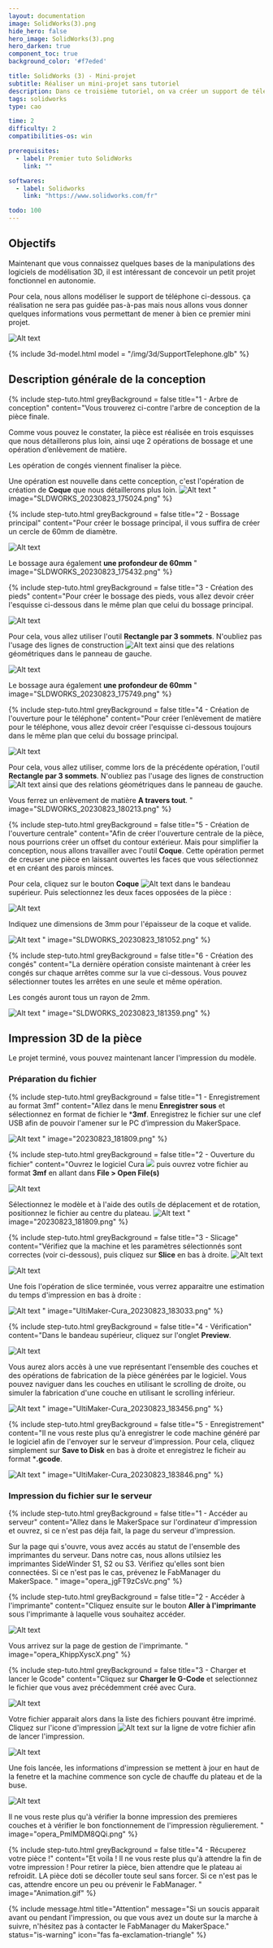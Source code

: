 ```yaml
---
layout: documentation
image: SolidWorks(3).png
hide_hero: false
hero_image: SolidWorks(3).png
hero_darken: true
component_toc: true
background_color: '#f7eded'

title: SolidWorks (3) - Mini-projet
subtitle: Réaliser un mini-projet sans tutoriel
description: Dans ce troisième tutoriel, on va créer un support de téléphone simple afin de pouvoir ensuite l'imprimer en 3D.
tags: solidworks
type: cao

time: 2
difficulty: 2
compatibilities-os: win

prerequisites:
  - label: Premier tuto SolidWorks
    link: ""

softwares: 
  - label: Solidworks
    link: "https://www.solidworks.com/fr"

todo: 100
---
```


## Objectifs

Maintenant que vous connaissez quelques bases de la manipulations des logiciels de modélisation 3D, il est intéressant de concevoir un petit projet fonctionnel en autonomie. 

Pour cela, nous allons modéliser le support de téléphone ci-dessous. ça réalisation ne sera pas guidée pas-à-pas mais nous allons vous donner quelques informations vous permettant de mener à bien ce premier mini projet.

![Alt text](SLDWORKS_20230823_174336.png)

{% include 3d-model.html model = "/img/3d/SupportTelephone.glb" %}

## Description générale de la conception

{% include step-tuto.html 
greyBackground = false
title="1 - Arbre de conception"
content="Vous trouverez ci-contre l'arbre de conception de la pièce finale. 

Comme vous pouvez le constater, la pièce est réalisée en trois esquisses que nous détaillerons plus loin, ainsi uqe 2 opérations de bossage et une opération d’enlèvement de matière.

Les opération de congés viennent finaliser la pièce. 

Une opération est nouvelle dans cette conception, c'est l'opération de création de **Coque** que nous détaillerons plus loin. ![Alt text](SLDWORKS_20230823_175259.png)
" 
image="SLDWORKS_20230823_175024.png" %}

{% include step-tuto.html 
greyBackground = false
title="2 - Bossage principal"
content="Pour créer le bossage principal, il vous suffira de créer un cercle de 60mm de diamètre.

![Alt text](SLDWORKS_20230823_175557.png)

Le bossage aura également **une profondeur de 60mm**
" 
image="SLDWORKS_20230823_175432.png" %}

{% include step-tuto.html 
greyBackground = false
title="3 - Création des pieds"
content="Pour créer le bossage des pieds, vous allez devoir créer l'esquisse ci-dessous dans le même plan que celui du bossage principal.

![Alt text](SLDWORKS_20230823_175827.png)

Pour cela, vous allez utiliser l'outil **Rectangle par 3 sommets**. N'oubliez pas l'usage des lignes de construction ![Alt text](20230823_180030.png) ainsi que des relations géométriques dans le panneau de gauche.

![Alt text](20230823_175852.png)

Le bossage aura également **une profondeur de 60mm**
" 
image="SLDWORKS_20230823_175749.png" %}

{% include step-tuto.html 
greyBackground = false
title="4 - Création de l'ouverture pour le téléphone"
content="Pour créer l’enlèvement de matière pour le téléphone, vous allez devoir créer l'esquisse ci-dessous toujours dans le même plan que celui du bossage principal.

![Alt text](SLDWORKS_20230823_180331.png)

Pour cela, vous allez utiliser, comme lors de la précédente opération, l'outil **Rectangle par 3 sommets**. N'oubliez pas l'usage des lignes de construction ![Alt text](20230823_180030.png) ainsi que des relations géométriques dans le panneau de gauche.

Vous ferrez un enlèvement de matière **A travers tout**.
" 
image="SLDWORKS_20230823_180213.png" %}

{% include step-tuto.html 
greyBackground = false
title="5 - Création de l'ouverture centrale"
content="Afin de créer l'ouverture centrale de la pièce, nous pourrions créer un offset du contour extérieur. Mais pour simplifier la conception, nous allons travailler avec l'outil **Coque**. Cette opération permet de creuser une pièce en laissant ouvertes les faces que vous sélectionnez et en créant des parois minces.

Pour cela, cliquez sur le bouton **Coque** ![Alt text](SLDWORKS_20230823_180819.png) dans le bandeau supérieur. Puis selectionnez les deux faces opposées de la pièce :

![Alt text](SLDWORKS_20230823_180854.png)

Indiquez une dimensions de 3mm pour l'épaisseur de la coque et valide. 

![Alt text](SLDWORKS_20230823_181021.png)
" 
image="SLDWORKS_20230823_181052.png" %}

{% include step-tuto.html 
greyBackground = false
title="6 - Création des congés"
content="La dernière opération consiste maintenant à créer les congés sur chaque arrêtes comme sur la vue ci-dessous. Vous pouvez sélectionner toutes les arrêtes en une seule et même opération. 

Les congés auront tous un rayon de 2mm.

![Alt text](SLDWORKS_20230823_181342.png)
" 
image="SLDWORKS_20230823_181359.png" %}

## Impression 3D de la pièce

Le projet terminé, vous pouvez maintenant lancer l'impression du modèle.

### Préparation du fichier

{% include step-tuto.html 
greyBackground = false
title="1 - Enregistrement au format 3mf"
content="Allez dans le menu **Enregistrer sous** et sélectionnez en format de fichier le ***3mf**. Enregistrez le fichier sur une clef USB afin de pouvoir l'amener sur le PC d’impression du MakerSpace.

![Alt text](SLDWORKS_20230823_181622.png)
"
image="20230823_181809.png" %}

{% include step-tuto.html 
greyBackground = false
title="2 - Ouverture du fichier"
content="Ouvrez le logiciel Cura ![](20230823_182215.png) puis ouvrez votre fichier au format **3mf** en allant dans **File > Open File(s)**

![Alt text](UltiMaker-Cura_20230823_182245.png)

Sélectionnez le modèle et à l'aide des outils de déplacement et de rotation, positionnez le fichier au centre du plateau.
![Alt text](UltiMaker-Cura_20230823_182606.gif)
"
image="20230823_181809.png" %}

{% include step-tuto.html 
greyBackground = false
title="3 - Slicage"
content="Vérifiez que la machine et les paramètres sélectionnés sont correctes (voir ci-dessous), puis cliquez sur **Slice** en bas à droite. ![Alt text](UltiMaker-Cura_20230823_182901.png)

![Alt text](UltiMaker-Cura_20230823_182712.png)

Une fois l'opération de slice terminée, vous verrez apparaitre une estimation du temps d'impression en bas à droite :

![Alt text](UltiMaker-Cura_20230823_182943.png)
"
image="UltiMaker-Cura_20230823_183033.png" %}

{% include step-tuto.html 
greyBackground = false
title="4 - Vérification"
content="Dans le bandeau supérieur, cliquez sur l'onglet **Preview**. 

![Alt text](UltiMaker-Cura_20230823_183117.png)

Vous aurez alors accès à une vue représentant l'ensemble des couches et des opérations de fabrication de la pièce générées par le logiciel. Vous pouvez naviguer dans les couches en utilisant le scrolling de droite, ou simuler la fabrication d'une couche en utilisant le scrolling inférieur.

![Alt text](UltiMaker-Cura_20230823_183422.gif)
"
image="UltiMaker-Cura_20230823_183456.png" %}

{% include step-tuto.html 
greyBackground = false
title="5 - Enregistrement"
content="Il ne vous reste plus qu'à enregistrer le code machine généré par le logiciel afin de l'envoyer sur le serveur d'impression. Pour cela, cliquez simplement sur **Save to Disk** en bas à droite et enregistrez le ficheir au format ***.gcode**.

![Alt text](UltiMaker-Cura_20230823_183709.png)
"
image="UltiMaker-Cura_20230823_183846.png" %}

### Impression du fichier sur le serveur

{% include step-tuto.html 
greyBackground = false
title="1 - Accéder au serveur"
content="Allez dans le MakerSpace sur l'ordinateur d'impression et ouvrez, si ce n'est pas déja fait, la page du serveur d'impression.

Sur la page qui s'ouvre, vous avez accés au statut de l'ensemble des imprimantes du serveur. Dans notre cas, nous allons utilsiez les imprimantes SideWinder S1, S2 ou S3. Vérifiez qu'elles sont bien connectées. Si ce n'est pas le cas, prévenez le FabManager du MakerSpace.
"
image="opera_jgFT9zCsVc.png" %}

{% include step-tuto.html 
greyBackground = false
title="2 - Accéder à l'imprimante"
content="Cliquez ensuite sur le bouton **Aller à l'imprimante** sous l'imprimante à laquelle vous souhaitez accéder.

![Alt text](opera_AQgVbCvl0a.png)

Vous arrivez sur la page de gestion de l'imprimante. 
"
image="opera_KhippXyscX.png" %}

{% include step-tuto.html 
greyBackground = false
title="3 - Charger et lancer le Gcode"
content="Cliquez sur **Charger le G-Code** et selectionnez le fichier que vous avez précédemment créé avec Cura. 

![Alt text](opera_rqZdnGHzrr.png)

Votre fichier apparait alors dans la liste des fichiers pouvant être imprimé. Cliquez sur l'icone d'impression ![Alt text](opera_e3NAHhE1VJ.png) sur la ligne de votre fichier afin de lancer l'impression.

![Alt text](opera_AuKRv4tlRt.png)

Une fois lancée, les informations d'impression se mettent à jour en haut de la fenetre et la machine commence son cycle de chauffe du plateau et de la buse.

![Alt text](opera_TyOjruQrHo.png)

Il ne vous reste plus qu'à vérifier la bonne impression des premieres couches et à vérifier le bon fonctionnement de l'impression règulierement. 
"
image="opera_PmIMDM8QQi.png" %}

{% include step-tuto.html 
greyBackground = false
title="4 - Récuperez votre pièce !"
content="Et voila ! Il ne vous reste plus qu'à attendre la fin de votre impression ! Pour retirer la pièce, bien attendre que le plateau ai refroidit. LA pièce doti se décoller toute seul sans forcer. Si ce n'est pas le cas, attendre encore un peu ou prévenir le FabManager.
"
image="Animation.gif" %}

{% include message.html title="Attention" 
message="Si un soucis apparait avant ou pendant l'impression, ou que vous avez un doute sur la marche à suivre, n'hésitez pas à contacter le FabManager du MakerSpace." 
status="is-warning"
icon="fas fa-exclamation-triangle" %}